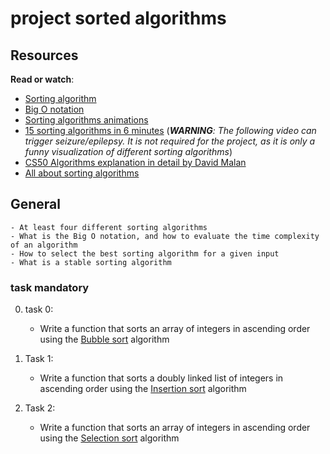 # project sorted algorithms

## Resources

**Read or watch**:

- [Sorting algorithm](https://intranet.alxswe.com/rltoken/-j5MKLBlzZAC2RfJ5DTBIg "Sorting algorithm")
- [Big O notation](https://intranet.alxswe.com/rltoken/WRvrE2BaNVQFssHiUATTrw "Big O notation")
- [Sorting algorithms animations](https://intranet.alxswe.com/rltoken/ol0P7NbYVb5R31iOv4Q40A "Sorting algorithms animations")
- [15 sorting algorithms in 6 minutes](https://intranet.alxswe.com/rltoken/_I0aEvhfJ66Xyob6dd9Utw "15 sorting algorithms in 6 minutes") (_**WARNING**: The following video can trigger seizure/epilepsy. It is not required for the project, as it is only a funny visualization of different sorting algorithms_)
- [CS50 Algorithms explanation in detail by David Malan](https://intranet.alxswe.com/rltoken/Ea93HeEYuNkOL7sGb6zzGg "CS50 Algorithms explanation in detail by David Malan")
- [All about sorting algorithms](https://intranet.alxswe.com/rltoken/21X_eaj5RGcLIL9mZv2sqw "All about sorting algorithms")

## General

    - At least four different sorting algorithms
    - What is the Big O notation, and how to evaluate the time complexity of an algorithm
    - How to select the best sorting algorithm for a given input
    - What is a stable sorting algorithm

### task mandatory

0. task 0:

   - Write a function that sorts an array of integers in ascending order using the [Bubble sort](https://intranet.alxswe.com/rltoken/awhP8BhtkGi-lwmMc2-KAw "Bubble sort") algorithm

1. Task 1:

   - Write a function that sorts a doubly linked list of integers in ascending order using the [Insertion sort](https://intranet.alxswe.com/rltoken/GocxRKbPdsmERXeOHMCO2w "Insertion sort") algorithm

2. Task 2:
   - Write a function that sorts an array of integers in ascending order using the [Selection sort](https://intranet.alxswe.com/rltoken/SEbg0fBEraioQcl-igvUSw "Selection sort") algorithm
